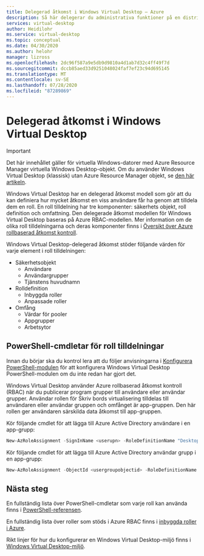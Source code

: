 ```yaml
---
title: Delegerad åtkomst i Windows Virtual Desktop – Azure
description: Så här delegerar du administrativa funktioner på en distribution av virtuella Windows-datorer, inklusive exempel.
services: virtual-desktop
author: Heidilohr
ms.service: virtual-desktop
ms.topic: conceptual
ms.date: 04/30/2020
ms.author: helohr
manager: lizross
ms.openlocfilehash: 2dc96f587a9e5db9d9810a4d1ab7d32c4ff49f7d
ms.sourcegitcommit: dccb85aed33d9251048024faf7ef23c94d695145
ms.translationtype: MT
ms.contentlocale: sv-SE
ms.lasthandoff: 07/28/2020
ms.locfileid: "87289869"
---
```

# <a name="delegated-access-in-windows-virtual-desktop"></a>Delegerad åtkomst i Windows Virtual Desktop

>[!IMPORTANT]
>Det här innehållet gäller för virtuella Windows-datorer med Azure Resource Manager virtuella Windows Desktop-objekt. Om du använder Windows Virtual Desktop (klassisk) utan Azure Resource Manager objekt, se [den här artikeln](./virtual-desktop-fall-2019/delegated-access-virtual-desktop-2019.md).

Windows Virtual Desktop har en delegerad åtkomst modell som gör att du kan definiera hur mycket åtkomst en viss användare får ha genom att tilldela dem en roll. En roll tilldelning har tre komponenter: säkerhets objekt, roll definition och omfattning. Den delegerade åtkomst modellen för Windows Virtual Desktop baseras på Azure RBAC-modellen. Mer information om de olika roll tilldelningarna och deras komponenter finns i [Översikt över Azure rollbaserad åtkomst kontroll](../role-based-access-control/built-in-roles.md).

Windows Virtual Desktop-delegerad åtkomst stöder följande värden för varje element i roll tilldelningen:

* Säkerhetsobjekt
    * Användare
    * Användargrupper
    * Tjänstens huvudnamn
* Rolldefinition
    * Inbyggda roller
    * Anpassade roller
* Omfång
    * Värdar för pooler
    * Appgrupper
    * Arbetsytor

## <a name="powershell-cmdlets-for-role-assignments"></a>PowerShell-cmdletar för roll tilldelningar

Innan du börjar ska du kontrol lera att du följer anvisningarna i [Konfigurera PowerShell-modulen](powershell-module.md) för att konfigurera Windows Virtual Desktop PowerShell-modulen om du inte redan har gjort det.

Windows Virtual Desktop använder Azure rollbaserad åtkomst kontroll (RBAC) när du publicerar program grupper till användare eller användar grupper. Användar rollen för Skriv bords virtualisering tilldelas till användaren eller användar gruppen och omfånget är app-gruppen. Den här rollen ger användaren särskilda data åtkomst till app-gruppen.  

Kör följande cmdlet för att lägga till Azure Active Directory användare i en app-grupp:

```powershell
New-AzRoleAssignment -SignInName <userupn> -RoleDefinitionName "Desktop Virtualization User" -ResourceName <hostpoolname> -ResourceGroupName <resourcegroupname> -ResourceType 'Microsoft.DesktopVirtualization/applicationGroups'  
```

Kör följande cmdlet för att lägga till Azure Active Directory användar grupp i en app-grupp:

```powershell
New-AzRoleAssignment -ObjectId <usergroupobjectid> -RoleDefinitionName "Desktop Virtualization User" -ResourceName <hostpoolname> -ResourceGroupName <resourcegroupname> -ResourceType 'Microsoft.DesktopVirtualization/applicationGroups' 
```

## <a name="next-steps"></a>Nästa steg

En fullständig lista över PowerShell-cmdletar som varje roll kan använda finns i [PowerShell-referensen](/powershell/windows-virtual-desktop/overview).

En fullständig lista över roller som stöds i Azure RBAC finns i [inbyggda roller i Azure](../role-based-access-control/built-in-roles.md).

Rikt linjer för hur du konfigurerar en Windows Virtual Desktop-miljö finns i [Windows Virtual Desktop-miljö](environment-setup.md).

